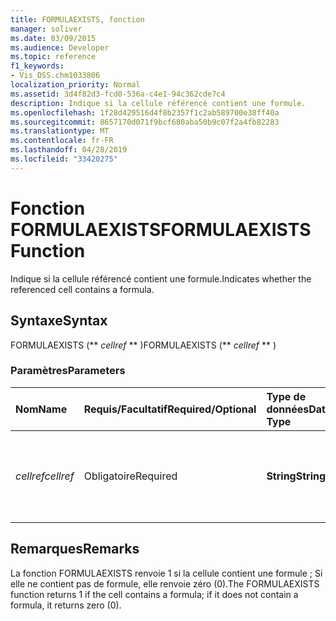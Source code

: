 ```yaml
---
title: FORMULAEXISTS, fonction
manager: soliver
ms.date: 03/09/2015
ms.audience: Developer
ms.topic: reference
f1_keywords:
- Vis_DSS.chm1033806
localization_priority: Normal
ms.assetid: 3d4f82d3-fcd0-536a-c4e1-94c362cde7c4
description: Indique si la cellule référencé contient une formule.
ms.openlocfilehash: 1f28d429516d4f8b2357f1c2ab589700e38ff40a
ms.sourcegitcommit: 8657170d071f9bcf680aba50b9c07f2a4fb82283
ms.translationtype: MT
ms.contentlocale: fr-FR
ms.lasthandoff: 04/28/2019
ms.locfileid: "33420275"
---
```

# <a name="formulaexists-function"></a><span data-ttu-id="4917c-103">Fonction FORMULAEXISTS</span><span class="sxs-lookup"><span data-stu-id="4917c-103">FORMULAEXISTS Function</span></span>

<span data-ttu-id="4917c-104">Indique si la cellule référencé contient une formule.</span><span class="sxs-lookup"><span data-stu-id="4917c-104">Indicates whether the referenced cell contains a formula.</span></span> 
  
## <a name="syntax"></a><span data-ttu-id="4917c-105">Syntaxe</span><span class="sxs-lookup"><span data-stu-id="4917c-105">Syntax</span></span>

<span data-ttu-id="4917c-106">FORMULAEXISTS (\*\* *cellref* \*\* )</span><span class="sxs-lookup"><span data-stu-id="4917c-106">FORMULAEXISTS (\*\* *cellref* \*\* )</span></span> 
  
### <a name="parameters"></a><span data-ttu-id="4917c-107">Paramètres</span><span class="sxs-lookup"><span data-stu-id="4917c-107">Parameters</span></span>

|<span data-ttu-id="4917c-108">**Nom**</span><span class="sxs-lookup"><span data-stu-id="4917c-108">**Name**</span></span>|<span data-ttu-id="4917c-109">**Requis/Facultatif**</span><span class="sxs-lookup"><span data-stu-id="4917c-109">**Required/Optional**</span></span>|<span data-ttu-id="4917c-110">**Type de données**</span><span class="sxs-lookup"><span data-stu-id="4917c-110">**Data Type**</span></span>|<span data-ttu-id="4917c-111">**Description**</span><span class="sxs-lookup"><span data-stu-id="4917c-111">**Description**</span></span>|
|:-----|:-----|:-----|:-----|
| <span data-ttu-id="4917c-112">_cellref_</span><span class="sxs-lookup"><span data-stu-id="4917c-112">_cellref_</span></span> <br/> |<span data-ttu-id="4917c-113">Obligatoire</span><span class="sxs-lookup"><span data-stu-id="4917c-113">Required</span></span>  <br/> |<span data-ttu-id="4917c-114">**String**</span><span class="sxs-lookup"><span data-stu-id="4917c-114">**String**</span></span> <br/> |<span data-ttu-id="4917c-115">Cellule dans laquelle vous voulez vérifier la présence d’une formule.</span><span class="sxs-lookup"><span data-stu-id="4917c-115">The cell that you want to check for the presence of a formula.</span></span>  <br/> |
   
## <a name="remarks"></a><span data-ttu-id="4917c-116">Remarques</span><span class="sxs-lookup"><span data-stu-id="4917c-116">Remarks</span></span>

<span data-ttu-id="4917c-117">La fonction FORMULAEXISTS renvoie 1 si la cellule contient une formule ; Si elle ne contient pas de formule, elle renvoie zéro (0).</span><span class="sxs-lookup"><span data-stu-id="4917c-117">The FORMULAEXISTS function returns 1 if the cell contains a formula; if it does not contain a formula, it returns zero (0).</span></span> 
  

